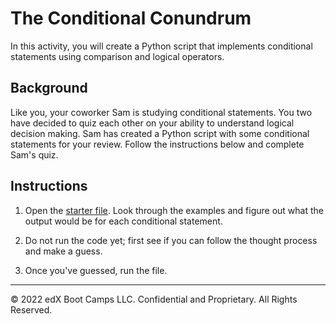 # The Conditional Conundrum

In this activity, you will create a Python script that implements conditional statements using comparison and logical operators.

## Background

Like you, your coworker Sam is studying conditional statements. You two have decided to quiz each other on your ability to understand logical decision making. Sam has created a Python script with some conditional statements for your review. Follow the instructions below and complete Sam's quiz.

## Instructions

1. Open the [starter file](Unsolved/conditionals.py). Look through the examples and figure out what the output would be for each conditional statement.

2. Do not run the code yet; first see if you can follow the thought process and make a guess.

3. Once you've guessed, run the file.

---

© 2022 edX Boot Camps LLC. Confidential and Proprietary. All Rights Reserved.

